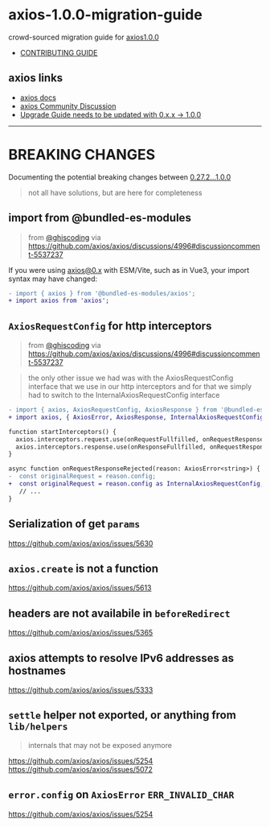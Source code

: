 # axios-1.0.0-migration-guide

crowd-sourced migration guide for [axios1.0.0](https://github.com/axios/axios/releases/tag/v1.0.0)

- [CONTRIBUTING GUIDE](./CONTRIBUTING.md)

## axios links

- [axios docs](https://axios-http.com/docs/intro)
- [axios Community Discussion](https://github.com/axios/axios/discussions/4996)
- [Upgrade Guide needs to be updated with 0.x.x -> 1.0.0](https://github.com/axios/axios/issues/5014)

---

# BREAKING CHANGES

Documenting the potential breaking changes between [0.27.2...1.0.0](https://github.com/axios/axios/compare/v0.27.2...v1.0.0)

> not all have solutions, but are here for completeness

## import from @bundled-es-modules

> from [@ghiscoding](https://github.com/ghiscoding) via https://github.com/axios/axios/discussions/4996#discussioncomment-5537237

If you were using axios@0.x with ESM/Vite, such as in Vue3, your import syntax may have changed:

```diff
- import { axios } from '@bundled-es-modules/axios';
+ import axios from 'axios';
```

## `AxiosRequestConfig` for http interceptors

> from [@ghiscoding](https://github.com/ghiscoding) via https://github.com/axios/axios/discussions/4996#discussioncomment-5537237

> the only other issue we had was with the AxiosRequestConfig interface that we use in our http interceptors and for that we simply had to switch to the InternalAxiosRequestConfig interface

```diff
- import { axios, AxiosRequestConfig, AxiosResponse } from '@bundled-es-modules/axios';
+ import axios, { AxiosError, AxiosResponse, InternalAxiosRequestConfig } from 'axios';

function startInterceptors() {
  axios.interceptors.request.use(onRequestFullfilled, onRequestResponseRejected);
  axios.interceptors.response.use(onResponseFullfilled, onRequestResponseRejected);
}

async function onRequestResponseRejected(reason: AxiosError<string>) {
-  const originalRequest = reason.config;
+  const originalRequest = reason.config as InternalAxiosRequestConfig;
   // ...
}
```


## Serialization of get `params`

https://github.com/axios/axios/issues/5630

## `axios.create` is not a function

https://github.com/axios/axios/issues/5613

## headers are not availabile in `beforeRedirect`

https://github.com/axios/axios/issues/5365

## axios attempts to resolve IPv6 addresses as hostnames

https://github.com/axios/axios/issues/5333

## `settle` helper not exported, or anything from `lib/helpers`

> internals that may not be exposed anymore

https://github.com/axios/axios/issues/5254
https://github.com/axios/axios/issues/5072

## `error.config` on `AxiosError` `ERR_INVALID_CHAR`

https://github.com/axios/axios/issues/5254


